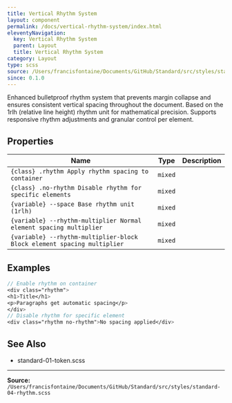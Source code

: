 ```yaml
---
title: Vertical Rhythm System
layout: component
permalink: /docs/vertical-rhythm-system/index.html
eleventyNavigation:
  key: Vertical Rhythm System
  parent: Layout
  title: Vertical Rhythm System
category: Layout
type: scss
source: /Users/francisfontaine/Documents/GitHub/Standard/src/styles/standard-04-rhythm.scss
since: 0.1.0
---
```


Enhanced bulletproof rhythm system that prevents margin collapse
and ensures consistent vertical spacing throughout the document. Based on the
1rlh (relative line height) rhythm unit for mathematical precision.
Supports responsive rhythm adjustments and granular control per element.

## Properties

| Name | Type | Description |
|------|------|-------------|
| `{class} .rhythm Apply rhythm spacing to container` | `mixed` |  |
| `{class} .no-rhythm Disable rhythm for specific elements` | `mixed` |  |
| `{variable} --space Base rhythm unit (1rlh)` | `mixed` |  |
| `{variable} --rhythm-multiplier Normal element spacing multiplier` | `mixed` |  |
| `{variable} --rhythm-multiplier-block Block element spacing multiplier` | `mixed` |  |

## Examples

```scss
// Enable rhythm on container
<div class="rhythm">
<h1>Title</h1>
<p>Paragraphs get automatic spacing</p>
</div>
// Disable rhythm for specific element
<div class="rhythm no-rhythm">No spacing applied</div>
```

## See Also

- standard-01-token.scss


---

**Source:** `/Users/francisfontaine/Documents/GitHub/Standard/src/styles/standard-04-rhythm.scss`
